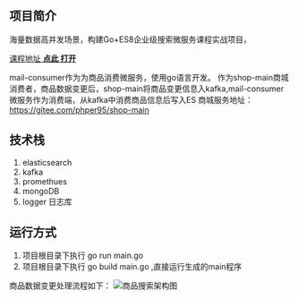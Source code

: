 ## 项目简介

海量数据高并发场景，构建Go+ES8企业级搜索微服务课程实战项目，

[课程地址 **点此 打开**](https://coding.imooc.com/class/579.html?mc_marking=bb86c9071ed9b7cf12612a2a85203372)

mail-consumer作为为商品消费微服务，使用go语言开发。
作为shop-main商城消费者，商品数据变更后，shop-main将商品变更信息入kafka,mail-consumer微服务作为消费端，从kafka中消费商品信息后写入ES
商城服务地址：https://gitee.com/phper95/shop-main 

## 技术栈

1. elasticsearch
2. kafka
3. promethues
4. mongoDB 
5. logger 日志库

## 运行方式
1. 项目根目录下执行 go run main.go
2. 项目根目录下执行 go build main.go ,直接运行生成的main程序

商品数据变更处理流程如下：
![商品搜索架构图](./doc/img/商品搜索架构图.png)
